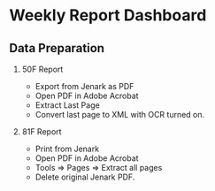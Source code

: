 # Weekly Report Dashboard

## Data Preparation

1.  50F Report
	* Export from Jenark as PDF
	* Open PDF in Adobe Acrobat
	* Extract Last Page
	* Convert last page to XML with OCR turned on.
	
2.  81F Report
	* Print from Jenark
	* Open PDF in Adobe Acrobat
	* Tools => Pages => Extract all pages
	* Delete original Jenark PDF.